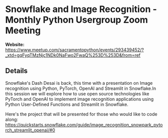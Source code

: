 # Snowflake and Image Recognition - Monthly Python Usergroup Zoom Meeting

**Website:** https://www.meetup.com/sacramentopython/events/293439452/?_xtd=gqFyqTMzNjc1NDk0NaFwo2FwaQ%253D%253D&from=ref

## Details
Snowflake's Dash Desai is back, this time with a presentation on Image recognition using Python, PyTorch, OpenAI and Streamlit in Snowflake.In this session we will explore how to use open source technologies like PyTorch and OpenAI to implement image recognition applications using Python User-Defined Functions and Streamlit in Snowflake.

Here's the project that will be presented for those who would like to code along:
https://quickstarts.snowflake.com/guide/image_recognition_snowpark_pytorch_streamlit_openai/#0
